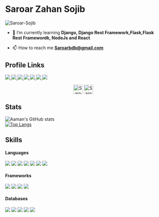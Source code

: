 <h1>Saroar Zahan Sojib</h1>
<p align="left"> <img src="https://komarev.com/ghpvc/?username=Saroar-Sojib" alt="Saroar-Sojib" /> </p>

- 🌱 I’m currently learning **Django, Django Rest Framework,Flask,Flask Rest Framewordk, NodeJs and React**

- 📫 How to reach me **Saroarbdb@gmail.com**


<h2> Profile Links </h2>

<a href="https://www.facebook.com/sojib.bdb/" target="_blank"> <img src="https://img.shields.io/badge/Facebook-1877F2?style=for-the-badge&logo=facebook&logoColor=white" > </a>
<a href="https://www.instagram.com/saroar_zahan_sojib/" target="_blank"> <img src="https://img.shields.io/badge/Instagram-E4405F?style=for-the-badge&logo=instagram&logoColor=white"> </a>
<a href="https://www.linkedin.com/in/saroar-zahan-sojib-799ba51a3/" target="_blank"> <img src="https://img.shields.io/badge/LinkedIn-0077B5?style=for-the-badge&logo=linkedin&logoColor=white" > </a>
<a href="https://www.youtube.com/c/TechnoPrefix"> <img src="https://img.shields.io/badge/YouTube-FF0000?style=for-the-badge&logo=youtube&logoColor=white"> </a>
<a href="https://stackoverflow.com/users/17291181/saroar-zahan-sojib" target="_blank"> <img src="https://img.shields.io/badge/Stack_Overflow-FE7A16?style=for-the-badge&logo=stack-overflow&logoColor=white" > </a>
<a href="https://www.hackerrank.com/SaroarSojib" target="_blank"> <img src="https://img.shields.io/badge/-Hackerrank-2EC866?style=for-the-badge&logo=HackerRank&logoColor=white" > </a>
<a href="https://leetcode.com/Sojib_CodeBreaker/" target="_blank"> <img src="https://img.shields.io/badge/-LeetCode-FFA116?style=for-the-badge&logo=LeetCode&logoColor=black" > </a>

<p align="center">
<a href="https://atcoder.jp/users/SojibCodebreaker" target="blank"><img align="center" src="https://cdn.jsdelivr.net/npm/simple-icons@3.0.1/icons/codechef.svg" alt="Saroar-Sojib" height="30" width="30" /></a>
<a href="https://codeforces.com/profile/Sojib_CodeBreaker" target="blank"><img align="center" src="https://cdn.jsdelivr.net/npm/simple-icons@3.0.1/icons/codeforces.svg" alt="Saroar-Sojib" height="30" width="30" /></a>
</p>



<h2> Stats </h2>

![Aaman's GitHub stats](https://github-readme-stats.vercel.app/api?username=Saroar-Sojib&show_icons=true&count_private=true&theme=great-gatsby) </br>
[![Top Langs](https://github-readme-stats.vercel.app/api/top-langs/?username=Saroar-Sojib&theme=great-gatsby&layout=compact)](https://github.com/Saroar-Sojib)



<h2> Skills </h2>

<h4> Languages </h4>
<span> 
  <img src="https://img.shields.io/badge/Python-3776AB?style=for-the-badge&logo=python&logoColor=white">
  <img src="https://img.shields.io/badge/JavaScript-F7DF1E?style=for-the-badge&logo=javascript&logoColor=black">
  <img src="https://img.shields.io/badge/Go-00ADD8?style=for-the-badge&logo=go&logoColor=white">
  <img src="https://img.shields.io/badge/Java-ED8B00?style=for-the-badge&logo=java&logoColor=white">
  <img src="https://img.shields.io/badge/C%2B%2B-00599C?style=for-the-badge&logo=c%2B%2B&logoColor=white">
  <img src="https://img.shields.io/badge/C-00599C?style=for-the-badge&logo=c&logoColor=white">
  <img src="https://img.shields.io/badge/PHP-777BB4?style=for-the-badge&logo=php&logoColor=white">
</span>

<h4> Frameworks </h4>
<span>
  <img src="https://img.shields.io/badge/Django-092E20?style=for-the-badge&logo=django&logoColor=white">
  <img src="https://img.shields.io/badge/DJANGO-REST-ff1709?style=for-the-badge&logo=django&logoColor=white&color=ff1709&labelColor=gray">
  <img src="https://img.shields.io/badge/React-20232A?style=for-the-badge&logo=react&logoColor=61DAFB">
  <img src="https://img.shields.io/badge/Laravel-FF2D20?style=for-the-badge&logo=laravel&logoColor=white">
</span>

<h4> Databases </h4>
<span>
  <img src="https://img.shields.io/badge/MySQL-00000F?style=for-the-badge&logo=mysql&logoColor=white">
  <img src="https://img.shields.io/badge/PostgreSQL-316192?style=for-the-badge&logo=postgresql&logoColor=white">
  <img src="https://img.shields.io/badge/SQLite-07405E?style=for-the-badge&logo=sqlite&logoColor=white">
  <img src="https://img.shields.io/badge/redis-%23DD0031.svg?&style=for-the-badge&logo=redis&logoColor=white">
  <img src="https://img.shields.io/badge/rabbitmq-%23FF6600.svg?&style=for-the-badge&logo=rabbitmq&logoColor=white">
</span>


